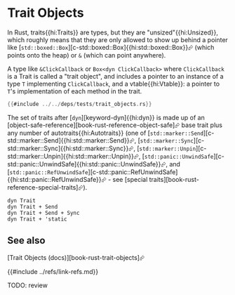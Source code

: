 # Trait Objects

In Rust, traits{{hi:Traits}} are types, but they are "unsized"{{hi:Unsized}}, which roughly means that they are only allowed to show up behind a pointer like [`std::boxed::Box`][c-std::boxed::Box]{{hi:std::boxed::Box}}⮳ (which points onto the heap) or `&` (which can point anywhere).

A type like `&ClickCallback` or `Box<dyn ClickCallback>` where `ClickCallback` is a Trait is called a "trait object", and includes a pointer to an instance of a type `T` implementing `ClickCallback`, and a vtable{{hi:Vtable}}: a pointer to `T`'s implementation of each method in the trait.

```rust
{{#include ../../deps/tests/trait_objects.rs}}
```

The set of traits after [`dyn`][keyword-dyn]{{hi:dyn}} is made up of an [object-safe-reference][book-rust-reference-object-safe]⮳ base trait plus any number of autotraits{{hi:Autotraits}} (one of [`std::marker::Send`][c-std::marker::Send]{{hi:std::marker::Send}}⮳, [`std::marker::Sync`][c-std::marker::Sync]{{hi:std::marker::Sync}}⮳, [`std::marker::Unpin`][c-std::marker::Unpin]{{hi:std::marker::Unpin}}⮳, [`std::panic::UnwindSafe`][c-std::panic::UnwindSafe]{{hi:std::panic::UnwindSafe}}⮳, and [`std::panic::RefUnwindSafe`][c-std::panic::RefUnwindSafe]{{hi:std::panic::RefUnwindSafe}}⮳ - see [special traits][book-rust-reference-special-traits]⮳).

```rust,ignore
dyn Trait
dyn Trait + Send
dyn Trait + Send + Sync
dyn Trait + 'static
```

## See also

[Trait Objects (docs)][book-rust-trait-objects]⮳

{{#include ../refs/link-refs.md}}

<div class="hidden">
TODO: review
</div>
